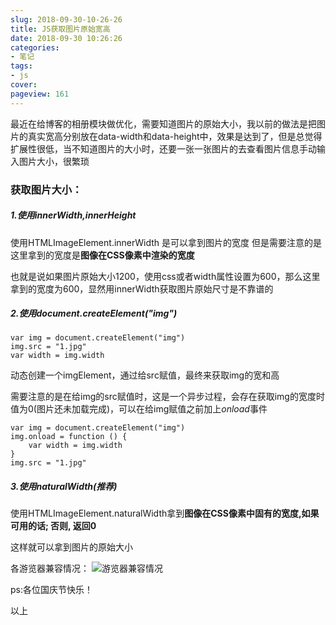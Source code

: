 ```yaml
---
slug: 2018-09-30-10-26-26
title: JS获取图片原始宽高
date: 2018-09-30 10:26:26
categories:
- 笔记
tags:
- js
cover: 
pageview: 161
---
```


最近在给博客的相册模块做优化，需要知道图片的原始大小，我以前的做法是把图片的真实宽高分别放在data-width和data-height中，效果是达到了，但是总觉得扩展性很低，当不知道图片的大小时，还要一张一张图片的去查看图片信息手动输入图片大小，很繁琐

### 获取图片大小：

##### 1.使用*innerWidth*,*innerHeight*
使用HTMLImageElement.innerWidth 是可以拿到图片的宽度 但是需要注意的是这里拿到的宽度是**图像在CSS像素中渲染的宽度**

也就是说如果图片原始大小1200，使用css或者width属性设置为600，那么这里拿到的宽度为600，显然用innerWidth获取图片原始尺寸是不靠谱的

##### 2.使用*document.createElement("img")*
```
var img = document.createElement("img")
img.src = "1.jpg"
var width = img.width
```
动态创建一个imgElement，通过给src赋值，最终来获取img的宽和高

需要注意的是在给img的src赋值时，这是一个异步过程，会存在获取img的宽度时值为0(图片还未加载完成)，可以在给img赋值之前加上*onload*事件
```
var img = document.createElement("img")
img.onload = function () {
    var width = img.width
}
img.src = "1.jpg"
```

##### 3.使用*naturalWidth*(推荐)
使用HTMLImageElement.naturalWidth拿到**图像在CSS像素中固有的宽度,如果可用的话; 否则, 返回0**

这样就可以拿到图片的原始大小

各游览器兼容情况：
![游览器兼容情况](https://qiniu.miiiku.xyz/attach/20180930/QQ%E6%88%AA%E5%9B%BE20180930102414.jpg)

ps:各位国庆节快乐！

以上



